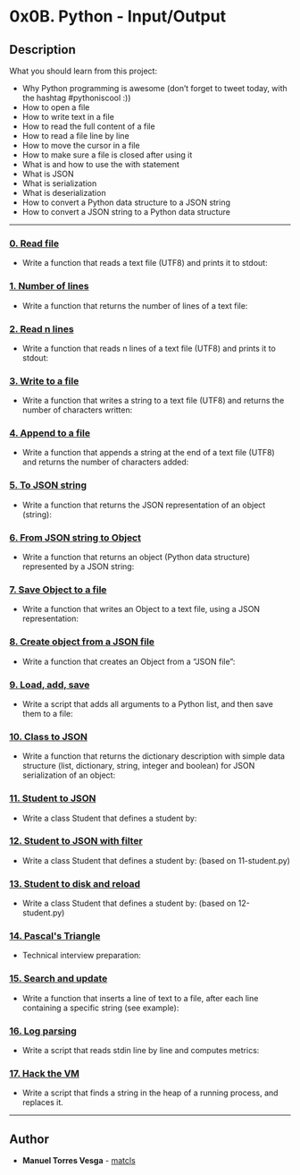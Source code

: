 # 0x0B. Python - Input/Output

## Description
What you should learn from this project:

* Why Python programming is awesome (don’t forget to tweet today, with the hashtag #pythoniscool :))
* How to open a file
* How to write text in a file
* How to read the full content of a file 
* How to read a file line by line
* How to move the cursor in a file
* How to make sure a file is closed after using it
* What is and how to use the with statement
* What is JSON
* What is serialization
* What is deserialization
* How to convert a Python data structure to a JSON string 
* How to convert a JSON string to a Python data structure

---

### [0. Read file](./0-read_file.py)
* Write a function that reads a text file (UTF8) and prints it to stdout:


### [1. Number of lines](./1-number_of_lines.py)
* Write a function that returns the number of lines of a text file:


### [2. Read n lines](./2-read_lines.py)
* Write a function that reads n lines of a text file (UTF8) and prints it to stdout:


### [3. Write to a file](./3-write_file.py)
* Write a function that writes a string to a text file (UTF8) and returns the number of characters written:


### [4. Append to a file](./4-append_write.py)
* Write a function that appends a string at the end of a text file (UTF8) and returns the number of characters added:


### [5. To JSON string](./5-to_json_string.py)
* Write a function that returns the JSON representation of an object (string):


### [6. From JSON string to Object](./6-from_json_string.py)
* Write a function that returns an object (Python data structure) represented by a JSON string:


### [7. Save Object to a file](./7-save_to_json_file.py)
* Write a function that writes an Object to a text file, using a JSON representation:


### [8. Create object from a JSON file](./8-load_from_json_file.py)
* Write a function that creates an Object from a “JSON file”:


### [9. Load, add, save](./9-add_item.py)
* Write a script that adds all arguments to a Python list, and then save them to a file:


### [10. Class to JSON](./10-class_to_json.py)
* Write a function that returns the dictionary description with simple data structure (list, dictionary, string, integer and boolean) for JSON serialization of an object:


### [11. Student to JSON](./11-student.py)
* Write a class Student that defines a student by:


### [12. Student to JSON with filter](./12-student.py)
* Write a class Student that defines a student by: (based on 11-student.py)


### [13. Student to disk and reload](./13-student.py)
* Write a class Student that defines a student by: (based on 12-student.py)


### [14. Pascal's Triangle](./14-pascal_triangle.py)
* Technical interview preparation: 


### [15. Search and update](./100-append_after.py)
* Write a function that inserts a line of text to a file, after each line containing a specific string (see example):


### [16. Log parsing](./101-stats.py)
* Write a script that reads stdin line by line and computes metrics:


### [17. Hack the VM](./read_write_heap.py)
* Write a script that finds a string in the heap of a running process, and replaces it.

---

## Author
* **Manuel Torres Vesga** - [matcls](https://github.com/matcls)